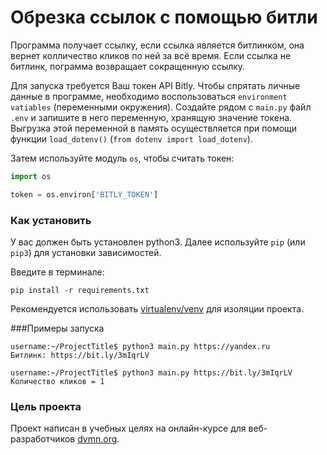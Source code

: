 # Обрезка ссылок с помощью битли

  Программа получает ссылку, если ссылка является битлинком, она вернет колличество кликов по ней за всё время. Если ссылка не битлинк, пограмма возвращает сокращенную ссылку.
  
  Для запуска требуется Ваш токен API Bitly. Чтобы cпрятать личные данные в программе, необходимо воспользоваться `environment vatiables` (переменными окружения). Создайте рядом с `main.py` файл `.env` и запишите в него переменную, хранящую значение токена.
  Выгрузка этой переменной в память осуществляется при помощи функции `load_dotenv()` (`from dotenv import load_dotenv`).
  
  Затем используйте модуль `os`, чтобы считать токен:
  ```python
  import os

  token = os.environ['BITLY_TOKEN']
  ```
### Как установить

  У вас должен быть установлен python3.
  Далее используйте `pip` (или `pip3`) для установки зависимостей.

  Введите в терминале: 
  ```
  pip install -r requirements.txt
  ```
  Рекомендуется использовать [virtualenv/venv](https://docs.python.org/3/library/venv.html) для изоляции проекта.

###Примеры запуска

  ```
  username:~/ProjectTitle$ python3 main.py https://yandex.ru
  Битлинк: https://bit.ly/3mIqrLV
  ```
  ```
  username:~/ProjectTitle$ python3 main.py https://bit.ly/3mIqrLV
  Количество кликов = 1
  ```

### Цель проекта

  Проект написан в учебных целях на онлайн-курсе для веб-разработчиков [dvmn.org](https://dvmn.org).
